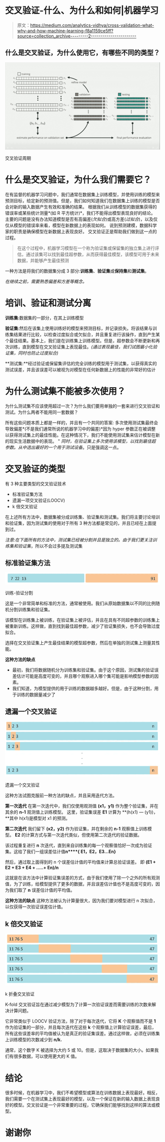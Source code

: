 # 交叉验证-什么、为什么和如何|机器学习

> 原文：<https://medium.com/analytics-vidhya/cross-validation-what-why-and-how-machine-learning-f8a1159ce5ff?source=collection_archive---------2----------------------->

## 什么是交叉验证，为什么使用它，有哪些不同的类型？

![](img/f0dd017b648a85ebff750fd184014813.png)

交叉验证周期

# 什么是交叉验证，为什么我们需要它？

在有监督的机器学习问题中，我们通常在数据集上训练模型，并使用训练的模型来预测目标，给定新的预测值。但是，我们如何知道我们在数据集上训练的模型是否会对新的输入数据产生有效和准确的结果。
根据我们从训练模型的数据集获得的错误率或某些统计测量*(如 R 平方统计)*，我们不能得出模型表现良好的结论。
主要的问题是没有办法知道模型是否有高偏差(*欠拟合*)或高方差(*过拟合*)，以及仅仅从模型的错误率来看，模型在新数据上的表现如何。
说到预测建模，数据科学家的职责是确保模型在新数据上表现良好。
交叉验证正是帮助我们做到这一点的过程。

> 在这个过程中，机器学习模型在一个称为验证集或保留集的独立集上进行评估，通过该集可以找到最佳超参数，从而获得最佳模型，该模型可用于未来数据，并能够产生最佳预测

一种方法是将我们的数据集分成 3 部分:**训练集**、**验证集**或**保持集**和**测试集**。

*在继续之前，需要熟悉偏差和方差等概念。*

# 培训、验证和测试分离

**训练集**:数据集的一部分，在其上训练模型

**验证集**:然后在该集上使用训练好的模型来预测目标，并记录损失。将该结果与训练集结果进行比较，以检查过度拟合或欠拟合，并且重复进行该操作，直到产生某个最佳结果。基本上，我们是在训练集上训练模型。但是，超参数会不断更新和再次训练，直到模型在交叉验证集上表现最佳。*(通过表现最佳，我们试图最小化验证集，同时也防止过度拟合)*

**测试集:**经过验证或保留集评估的完全训练的模型用于测试集，以获得真实的测试误差，并且该误差可以被视为对模型在任何新数据上的性能的非常好的估计

# 为什么测试集不能被多次使用？

为什么测试集不应该使用超过一次？为什么我们要用单独的一套来进行交叉验证和测试。为什么两者不能用同一套数据？

所有这些问题本质上都是一样的，并且有一个共同的答案:
多次使用测试集最终会导致偏差*(不是我们通常所说的机器学习中的偏差)*因为 hyper 参数正在被调整以获得测试集上的最佳性能。在这种情况下，我们不能使用测试集来估计模型在新的现实生活数据中的表现。
" *同时，在验证集上多次使用该模型，以找到最佳超参数。从中选出最好的一个用于测试设备*。只是强调这一点。

# 交叉验证的类型

有 3 种主要类型的交叉验证技术

*   标准验证集方法
*   遗漏一项交叉验证(LOOCV)
*   k 倍交叉验证

在上述所有方法中，数据集被分成训练集、验证集和测试集。我们将主要讨论培训和验证集，因为测试集的使用对于所有 3 种方法都是常见的，并且已经在上面提到过。

*注意:在下面所有的方法中，测试集已经被分割并且是独立的。由于我们更关注训练集和验证集*，所以不会过多提及测试集

## **标准验证集方法**

![](img/bbb1aaa58f7db0fda4977ce2d83d0621.png)

训练-验证分割

这是一个非常简单和标准的方法，通常被使用。我们从原始数据集以不同的比例随机分割训练集和验证集。

该模型在训练集上被训练，在验证集上被评估，并且在具有不同超参数的训练集上被重新训练。这样做，直到找到最佳超参数，减少了验证集损失，也不会导致过度拟合。

选择在交叉验证集上产生最佳结果的模型超参数，然后在单独的测试集上测量其性能。

**这种方法的缺点**

*   最初，我们将数据随机分为训练集和验证集。由于这个原因，测试集的验证误差估计可能是高度可变的，并且哪个观察进入哪个集可能是影响模型参数的因素。
*   我们知道，为模型提供的用于训练的数据越多越好。但是，由于这种分割，用于训练的数据量减少了

## 遗漏一个交叉验证

![](img/b0a6a2986b310238578918363290a735.png)

遗漏一个交叉验证

这种方法试图克服前一种方法的缺点，并且采用迭代方法。

**第一次迭代**
在第一次迭代中，我们仅使用观测值 **(x1，y1)** 作为整个验证集，并在其余的 **n-1** 观测值上训练模型。
这里，验证集误差 **E1** 计算为 **(h(x1) — (y1))，**其中 h(x1)是模型对 x1 的预测。

**第二次迭代** 我们留下 **(x2，y2)** 作为验证集，并在剩余的 **n-1** 观察值上训练模型。 **E2** 的计算方式与第一次迭代类似，但使用第二次迭代的验证数据。

该过程重复进行 **n** 次迭代，直到来自训练集的每一个观察值恰好一次成为验证集。这给了我们一组误差估计值**n****{ E1，E2，E3…En}**

然后，通过取上面得到的 n 个误差估计值的平均值来计算总验证误差。
即
**(E1 + E2 + E3 + E4 + …..+ En)/n**

这就是在该方法中计算验证集误差的方式，由于我们使用了除一个之外的所有观测值，为了训练，给模型提供了更多的数据，并且误差估计值也不是高度可变的，因为我们取了 **n** 误差估计值的平均值。

**这种方法的缺点** 这种方法被认为计算量很大，因为我们要对模型进行 n 次拟合，以仅获得一次验证误差估计值。

## k 倍交叉验证

![](img/055b3b1baab7e03fb7871b961522ae9a.png)

k 折叠交叉验证

K-fold 交叉验证旨在通过减少模型为了计算一次验证误差而需要训练的次数来解决计算问题。

它非常类似于 LOOCV 验证方法，除了对于每次迭代，它将 **K** 个观察值而不是 **1** 作为验证集的一部分，并且每次迭代在这些 **k** 个观察值上计算验证误差，最后，所有这些误差率的平均值被认为是真正的验证集误差。通过这样做，必须在训练集上训练模型的次数减少到 **n/k.**

通常，这个数字 K 被选择为大约 5 或 10。但是，这取决于数据集的大小。如果我们有很多数据，可以使用更大的 K 值。

# 结论

很多时候，在机器学习中，我们不希望模型或算法在训练数据上表现最好。相反，我们需要一个在测试集上表现最好的模型，以及一个保证在新的输入数据上表现良好的模型。交叉验证是一个非常重要的过程，它确保我们能够找到这样的算法或模型。

# 谢谢你